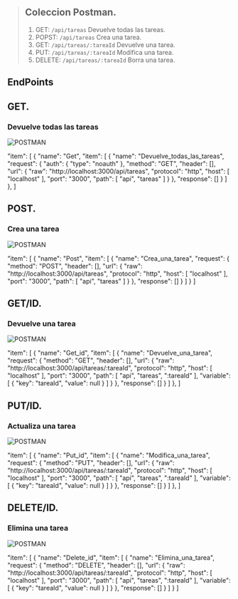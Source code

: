 
> ## Coleccion Postman.
> 
> 1.   GET: `/api/tareas` Devuelve todas las tareas.
> 2.   POPST: `/api/tareas` Crea una tarea. 
> 3.   GET: `/api/tareas/:tareaId` Devuelve una tarea.
> 4.   PUT: `/api/tareas/:tareaId` Modifica una tarea.    
> 5.   DELETE: `/api/tareas/:tareaId` Borra una tarea. 

 ## EndPoints
 
 ## GET.
 ### Devuelve todas las tareas

![POSTMAN](/README/Resources/img/get.PNG)


"item": [
		{
			"name": "Get",
			"item": [
				{
					"name": "Devuelve_todas_las_tareas",
					"request": {
						"auth": {
							"type": "noauth"
						},
						"method": "GET",
						"header": [],
						"url": {
							"raw": "http://localhost:3000/api/tareas",
							"protocol": "http",
							"host": [
								"localhost"
							],
							"port": "3000",
							"path": [
								"api",
								"tareas"
							]
						}
					},
					"response": []
				}
			]
		},
    ]

 ## POST.
 ### Crea una tarea

 ![POSTMAN](/README/Resources/img/post.PNG)

"item": [
 		{
			"name": "Post",
			"item": [
				{
					"name": "Crea_una_tarea",
					"request": {
						"method": "POST",
						"header": [],
						"url": {
							"raw": "http://localhost:3000/api/tareas",
							"protocol": "http",
							"host": [
								"localhost"
							],
							"port": "3000",
							"path": [
								"api",
								"tareas"
							]
						}
					},
					"response": []
				}
			]
		} 
	]

## GET/ID.
### Devuelve una tarea

![POSTMAN](/README/Resources/img/get-id.PNG)

"item": [
        {
			"name": "Get_id",
			"item": [
				{
					"name": "Devuelve_una_tarea",
					"request": {
						"method": "GET",
						"header": [],
						"url": {
							"raw": "http://localhost:3000/api/tareas/:tareaId",
							"protocol": "http",
							"host": [
								"localhost"
							],
							"port": "3000",
							"path": [
								"api",
								"tareas",
								":tareaId"
							],
							"variable": [
								{
									"key": "tareaId",
									"value": null
								}
							]
						}
					},
					"response": []
				}
			]
		},
    ]

  ## PUT/ID.
 ### Actualiza una tarea

 ![POSTMAN](/README/Resources/img/put-id.PNG)

"item": [
        {
			"name": "Put_id",
			"item": [
				{
					"name": "Modifica_una_tarea",
					"request": {
						"method": "PUT",
						"header": [],
						"url": {
							"raw": "http://localhost:3000/api/tareas/:tareaId",
							"protocol": "http",
							"host": [
								"localhost"
							],
							"port": "3000",
							"path": [
								"api",
								"tareas",
								":tareaId"
							],
							"variable": [
								{
									"key": "tareaId",
									"value": null
								}
							]
						}
					},
					"response": []
				}
			]
		},
]

  ## DELETE/ID.
  ### Elimina una tarea

  ![POSTMAN](/README/Resources/img/delete-id.PNG)

"item": [
        {
			"name": "Delete_id",
			"item": [
				{
					"name": "Elimina_una_tarea",
					"request": {
						"method": "DELETE",
						"header": [],
						"url": {
							"raw": "http://localhost:3000/api/tareas/:tareaId",
							"protocol": "http",
							"host": [
								"localhost"
							],
							"port": "3000",
							"path": [
								"api",
								"tareas",
								":tareaId"
							],
							"variable": [
								{
									"key": "tareaId",
									"value": null
								}
							]
						}
					},
					"response": []
				}
			]
		}
]